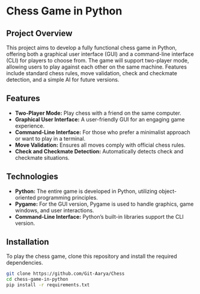 # Chess Game in Python

## Project Overview
This project aims to develop a fully functional chess game in Python, offering both a graphical user interface (GUI) and a command-line interface (CLI) for players to choose from. The game will support two-player mode, allowing users to play against each other on the same machine. Features include standard chess rules, move validation, check and checkmate detection, and a simple AI for future versions.

## Features
- **Two-Player Mode:** Play chess with a friend on the same computer.
- **Graphical User Interface:** A user-friendly GUI for an engaging game experience.
- **Command-Line Interface:** For those who prefer a minimalist approach or want to play in a terminal.
- **Move Validation:** Ensures all moves comply with official chess rules.
- **Check and Checkmate Detection:** Automatically detects check and checkmate situations.

## Technologies
- **Python:** The entire game is developed in Python, utilizing object-oriented programming principles.
- **Pygame:** For the GUI version, Pygame is used to handle graphics, game windows, and user interactions.
- **Command-Line Interface:** Python’s built-in libraries support the CLI version.

## Installation
To play the chess game, clone this repository and install the required dependencies.

```bash
git clone https://github.com/Git-Aarya/Chess
cd chess-game-in-python
pip install -r requirements.txt
